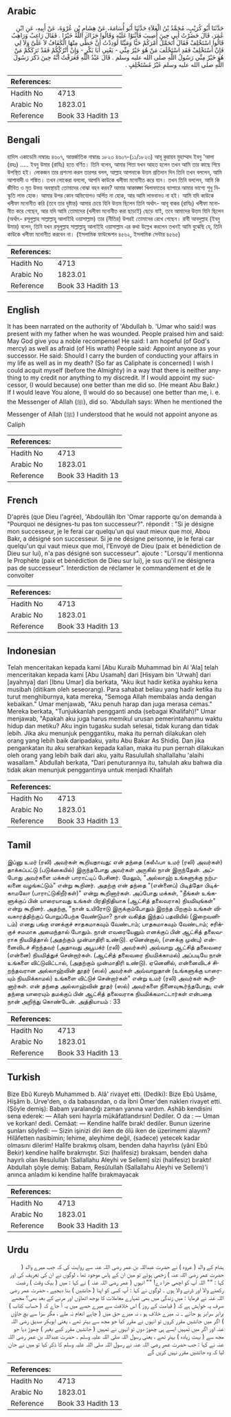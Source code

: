## Arabic


<div dir="rtl" lang="ar" style={{fontSize:'larger',backgroundColor:'#f8f9fa',padding:20}}>
حَدَّثَنَا أَبُو كُرَيْبٍ، مُحَمَّدُ بْنُ الْعَلاَءِ حَدَّثَنَا أَبُو أُسَامَةَ، عَنْ هِشَامِ بْنِ عُرْوَةَ، عَنْ أَبِيهِ، عَنِ ابْنِ عُمَرَ، قَالَ حَضَرْتُ أَبِي حِينَ أُصِيبَ فَأَثْنَوْا عَلَيْهِ وَقَالُوا جَزَاكَ اللَّهُ خَيْرًا ‏.‏ فَقَالَ رَاغِبٌ وَرَاهِبٌ قَالُوا اسْتَخْلِفْ فَقَالَ أَتَحَمَّلُ أَمْرَكُمْ حَيًّا وَمَيِّتًا لَوَدِدْتُ أَنَّ حَظِّي مِنْهَا الْكَفَافُ لاَ عَلَىَّ وَلاَ لِي فَإِنْ أَسْتَخْلِفْ فَقَدِ اسْتَخْلَفَ مَنْ هُوَ خَيْرٌ مِنِّي - يَعْنِي أَبَا بَكْرٍ - وَإِنْ أَتْرُكْكُمْ فَقَدْ تَرَكَكُمْ مَنْ هُوَ خَيْرٌ مِنِّي رَسُولُ اللَّهِ صلى الله عليه وسلم ‏.‏ قَالَ عَبْدُ اللَّهِ فَعَرَفْتُ أَنَّهُ حِينَ ذَكَرَ رَسُولَ اللَّهِ صلى الله عليه وسلم غَيْرُ مُسْتَخْلِفٍ ‏.‏
</div>
<div style={{backgroundColor:'#f8f9fa',padding:20, marginBottom: 10}}><table> <thead> <tr> <th>References:</th> <th></th> </tr> </thead> <tbody><tr><td>Hadith No</td><td>4713</td></tr><tr><td>Arabic No</td><td>1823.01</td></tr><tr><td>Reference</td><td>Book 33 Hadith 13</td></tr></tbody></table></div>

## Bengali


<div dir="ltr" lang="bn" style={{fontSize:'larger',backgroundColor:'#f8f9fa',padding:20}}>
হাদিস একাডেমি নাম্বারঃ ৪৬০৭, আন্তর্জাতিক নাম্বারঃ ১৮২৩ ৪৬০৭-(১১/১৮২৩) আবূ কুরায়ব মুহাম্মাদ ইবনু 'আলা (রহঃ) ..... ইবনু উমার (রাযিঃ) হতে বর্ণিত। তিনি বলেন, আমার পিতা যখন আহত হলেন তখন আমি তার কাছে গিয়ে উপস্থিত হই। লোকজন তার প্রশংসা করল তারপর বলল, আল্লাহ আপনাকে উত্তম প্রতিদান দিন তিনি তখন বললেন, আমি আশাবাদী ও শঙ্কিত। তখন লোকেরা বললো, আপনি কাউকে খলীফা মনোনীত করে যান। তখন তিনি বললেন, আমি কি জীবিত ও মৃত উভয় অবস্থায়ই তোমাদের বোঝা বহন করব? আমার আকাঙ্ক্ষা খিলাফাতের ব্যাপারে আমার ভাগ্যে শুধু নিস্কৃতি লাভ হোক। আমার উপর কোন অভিযোগও অর্পিত না হোক, আর আমি লাভবানও না হই। আমি যদি কাউকে খলীফা মনোনীত করি (তবে তার দৃষ্টান্ত) আমার চেয়ে যিনি উত্তম ছিলেন তিনি অর্থাৎ- আবূ বাকর (রাযিঃ) খলীফা মনোনীত করে গেছেন, আর যদি আমি তোমাদের (খলীফা মনোনীত করা ছাড়াই) ছেড়ে যাই, তবে আমাদের উত্তম যিনি ছিলেন (অর্থাৎ- রসূলুল্লাহ সাল্লাল্লাহু আলাইহি ওয়াসাল্লাম) তার (নীতির) উপরই তোমাদের রেখে গেছেন। রাবী আবদুল্লাহ (ইবনু উমার) বলেন, তিনি যখন রসূলুল্লাহ সাল্লাল্লাহু আলাইহি ওয়াসাল্লাম এর কথা উল্লেখ করলেন তখনই আমি বুঝেছি যে, তিনি কাউকে খলীফা মনোনীত করবেন না। (ইসলামিক ফাউন্ডেশন ৪৫৬২, ইসলামিক সেন্টার ৪৫৬৫)
</div>
<div style={{backgroundColor:'#f8f9fa',padding:20, marginBottom: 10}}><table> <thead> <tr> <th>References:</th> <th></th> </tr> </thead> <tbody><tr><td>Hadith No</td><td>4713</td></tr><tr><td>Arabic No</td><td>1823.01</td></tr><tr><td>Reference</td><td>Book 33 Hadith 13</td></tr></tbody></table></div>

## English


<div dir="ltr" lang="en" style={{fontSize:'larger',backgroundColor:'#f8f9fa',padding:20}}>
It has been narrated on the authority of 'Abdullah b. 'Umar who said:I was present with my father when he was wounded. People praised him and said: May God give you a noble recompense! He said: I am hopeful (of God's mercy) as well as afraid (of His wrath) People said: Appoint anyone as your successor. He said: Should I carry the burden of conducting your affairs in my life as well as in my death? (So far as Caliphate is concerned) I wish I could acquit myself (before the Almighty) in a way that there is neither anything to my credit nor anything to my discredit. If I would appoint my successor, (I would because) one better than me did so. (He meant Abu Bakr.) If I would leave You alone, (I would do so because) one better than me, i. e. the Messenger of Allah (ﷺ), did so. 'Abdullah says: When he mentioned the Messenger of Allah (ﷺ) I understood that he would not appoint anyone as Caliph
</div>
<div style={{backgroundColor:'#f8f9fa',padding:20, marginBottom: 10}}><table> <thead> <tr> <th>References:</th> <th></th> </tr> </thead> <tbody><tr><td>Hadith No</td><td>4713</td></tr><tr><td>Arabic No</td><td>1823.01</td></tr><tr><td>Reference</td><td>Book 33 Hadith 13</td></tr></tbody></table></div>

## French


<div dir="ltr" lang="fr" style={{fontSize:'larger',backgroundColor:'#f8f9fa',padding:20}}>
D'après (que Dieu l'agrée), 'Abdoullâh Ibn 'Omar rapporte qu'on demanda à "Pourquoi ne désignes-tu pas ton successeur?". répondit : "Si je désigne mon successeur, je le ferai car quelqu'un qui vaut mieux que moi, Abou Bakr, a désigné son successeur. Si je ne désigne personne, je le ferai car quelqu'un qui vaut mieux que moi, l'Envoyé de Dieu (paix et bénédiction de Dieu sur lui), n'a pas désigné son successeur". ajoute : "Lorsqu'il mentionna le Prophète (paix et bénédiction de Dieu sur lui), je sus qu'il ne désignera pas de successeur". Interdiction de réclamer le commandement et de le convoiter
</div>
<div style={{backgroundColor:'#f8f9fa',padding:20, marginBottom: 10}}><table> <thead> <tr> <th>References:</th> <th></th> </tr> </thead> <tbody><tr><td>Hadith No</td><td>4713</td></tr><tr><td>Arabic No</td><td>1823.01</td></tr><tr><td>Reference</td><td>Book 33 Hadith 13</td></tr></tbody></table></div>

## Indonesian


<div dir="ltr" lang="id" style={{fontSize:'larger',backgroundColor:'#f8f9fa',padding:20}}>
Telah menceritakan kepada kami [Abu Kuraib Muhammad bin Al 'Ala] telah menceritakan kepada kami [Abu Usamah] dari [Hisyam bin 'Urwah] dari [ayahnya] dari [Ibnu Umar] dia berkata, "Aku ikut hadir ketika ayahku kena musibah (ditikam oleh seseorang). Para sahabat beliau yang hadir ketika itu turut menghiburnya, kata mereka, "Semoga Allah membalas anda dengan kebaikan." Umar menjawab, "Aku penuh harap dan juga merasa cemas." Mereka berkata, "Tunjukkanlah pengganti anda (sebagai Khalifah)!" Umar menjawab, "Apakah aku juga harus memikul urusan pemerintahanmu waktu hidup dan metiku? Aku ingin tugasku sudah selesai, tidak kurang dan tidak lebih. Jika aku menunjuk penggantiku, maka itu pernah dilakukan oleh orang yang lebih baik daripadaku, yaitu Abu Bakar As Shidiq. Dan jika pengankatan itu aku serahkan kepada kalian, maka itu pun pernah dilakukan oleh orang yang lebih baik dari aku, yaitu Rasulullah shallallahu 'alaihi wasallam." Abdullah berkata, "Dari penuturannya itu, tahulah aku bahwa dia tidak akan menunjuk penggantinya untuk menjadi Khalifah
</div>
<div style={{backgroundColor:'#f8f9fa',padding:20, marginBottom: 10}}><table> <thead> <tr> <th>References:</th> <th></th> </tr> </thead> <tbody><tr><td>Hadith No</td><td>4713</td></tr><tr><td>Arabic No</td><td>1823.01</td></tr><tr><td>Reference</td><td>Book 33 Hadith 13</td></tr></tbody></table></div>

## Tamil


<div dir="ltr" lang="ta" style={{fontSize:'larger',backgroundColor:'#f8f9fa',padding:20}}>
இப்னு உமர் (ரலி) அவர்கள் கூறியதாவது: என் தந்தை (கலீஃபா உமர் (ரலி) அவர்கள்) தாக்கப்பட்டு (படுக்கையில்) இருந்தபோது அவர்கள் அருகில் நான் இருந்தேன். அப்போது அவர்களை மக்கள் பாராட்டிப் பேசினர். மேலும், "அல்லாஹ் உங்களுக்கு நற்பலனை வழங்கட்டும்" என்று கூறினர். அதற்கு என் தந்தை "(என்னைப்) பிடித்தோ பிடிக்காமலோ (பாராட்டுகிறீர்கள்)" என்று கூறினார்கள். அப்போது மக்கள், "நீங்கள் உங்களுக்குப் பின் யாரையாவது உங்கள் பிரதிநிதியாக (ஆட்சித் தலைவராக) நியமியுங்கள்" என்று கூறினர். அதற்கு, "நான் உயிரோடு இருக்கும்போதும் இறந்த பிறகும் உங்கள் விவகாரத்திற்குப் பொறுப்பேற்க வேண்டுமா? நான் வகித்த இந்தப் பதவியில் (இறைவனிடம்) எனது பங்கு எனக்குச் சாதகமாகவும் வேண்டாம்; பாதகமாகவும் வேண்டாம்; சரிக்குச் சமமாக அமைந்தால் போதும். நான் எவரையேனும் எனக்குப் பின் ஆட்சித் தலைவராக நியமித்தால் (அதற்கும் முன்மாதிரி உண்டு). ஏனென்றால், (எனக்கு முன்பு) என்னைவிடச் சிறந்தவர் (அதாவது அபூபக்ர் (ரலி) அவர்கள்) அவ்வாறு ஆட்சித் தலைவரை (என்னை) நியமித்துச் சென்றார்கள். (ஆட்சித் தலைவரை நியமிக்காமல்) அப்படியே நான் உங்களை விட்டுவிட்டால், (அதற்கும் முன்மாதிரி உண்டு). ஏனெனில், என்னைவிடச் சிறந்தவரான அல்லாஹ்வின் தூதர் (ஸல்) அவர்கள் அவ்வாறுதான் (உங்களுக்கு யாரையும் நியமிக்காமல்) உங்களை விட்டுச் சென்றார்கள்" என்று உமர் (ரலி) அவர்கள் கூறினார்கள். என் தந்தை அல்லாஹ்வின் தூதர் (ஸல்) அவர்களை நினைவுகூர்ந்தபோது, என் தந்தை யாரையும் தமக்குப் பின் ஆட்சித் தலைவராக நியமிக்கமாட்டார்கள் என்பதை நான் அறிந்து கொண்டேன். அத்தியாயம் : 33
</div>
<div style={{backgroundColor:'#f8f9fa',padding:20, marginBottom: 10}}><table> <thead> <tr> <th>References:</th> <th></th> </tr> </thead> <tbody><tr><td>Hadith No</td><td>4713</td></tr><tr><td>Arabic No</td><td>1823.01</td></tr><tr><td>Reference</td><td>Book 33 Hadith 13</td></tr></tbody></table></div>

## Turkish


<div dir="ltr" lang="tr" style={{fontSize:'larger',backgroundColor:'#f8f9fa',padding:20}}>
Bize Ebû Kureyb Muhammed b. Alâ' rivayet etti. (Dediki): Bize Ebû Usâme, Hişâm b. Urve'den, o da babasından, o da İbni Ömer'den naklen rivayet etti. (Şöyle demiş): Babam yaralandığı zaman yanına vardım. Ashâb kendisini sena ederek: — Allah seni hayırla mükâfatlandırsın! Dediler. O da : — Uman ve korkan! dedi. Cemâat: — Kendine halîfe bırak! dediler. Bunun üzerine şunları söyledi: — Sizin işinizi diri iken de ölü iken de üzerimemi alayım? Hilâfetten nasibimin; lehime, aleyhime değil, (sadece) yetecek kadar olmasını dilerim! Halîfe bırakmış olsam, benden daha hayırlısı (yâni Ebû Bekir) kendine halîfe bırakmıştır. Sizi (halifesiz) bıraksam, benden daha hayırlı olan Resulullah (Sallallahu Aleyhi ve Sellem) sîzi (halifesiz) bıraktı! Abdullah şöyle demiş: Babam, Resûlullah (Sallallahu Aleyhi ve Sellem)'i anınca anladım ki kendine halîfe bırakmayacak
</div>
<div style={{backgroundColor:'#f8f9fa',padding:20, marginBottom: 10}}><table> <thead> <tr> <th>References:</th> <th></th> </tr> </thead> <tbody><tr><td>Hadith No</td><td>4713</td></tr><tr><td>Arabic No</td><td>1823.01</td></tr><tr><td>Reference</td><td>Book 33 Hadith 13</td></tr></tbody></table></div>

## Urdu


<div dir="rtl" lang="ur" style={{fontSize:'larger',backgroundColor:'#f8f9fa',padding:20}}>
ہشام کے والد ( عروہ ) نے حضرت عبداللہ بن عمر رضی اللہ عنہ سے روایت کی کہ جب میرے والد ( حضرت عمر رضی اللہ عنہ ) زخمی ہوئے تو میں ان کے پاس موجود تھا ، لوگوں نے ان کی تعریف کی اور کہا : "" اللہ آپ کو اچھی جزا دے! "" انہوں ( عمر رضی اللہ عنہ ) نے کہا : میں ( بیک وقت ) رغبت رکھنے والا اور ڈرنے والا ہوں ۔ لوگوں نے کہا : آپ کسی کو اپنا ( جانشیں ) بنا دیجیے ، حضرت عمر رضی اللہ عنہ نے فرمایا : میں زندگی میں بھی تمہارے معاملات کا بوجھ اٹھاؤں اور مرنے کے بعد بھی؟ مجھے صرف یہ خواہش ہے کہ ( قیامت کے روز ) اس خلافت سے میرے حصے میں یہ آ جاے کہ ( حساب کتاب ) برابر سرابر ہو جائے ۔ نہ میرے خلاف ہو ، نہ میرے حق میں ( چاہے انعام نہ ملے ، مگر سزا سے بچ جاؤں ) اگر میں جانشیں مقرر کروں تو انہوں نے مقرر کیا جو مجھ سے بہتر تھے ، یعنی ابوبکر صدیق رضی اللہ عنہ اور اگر میں تمہیں ایسے ہی چھوڑ دوں تو انہوں نے تمہیں ( جانشیں مقرر کیے بغیر ) چھوڑ دیا جو مجھ سے ( بہت زیادہ ) بہتر تھے ، یعنی رسول اللہ صلی اللہ علیہ وسلم ۔ حضرت عبداللہ بن عمر رضی اللہ عنہ نے کہا : جب حضرت عمر رضی اللہ عنہ نے رسول اللہ صلی اللہ علیہ وسلم کا ذکر کیا تو میں نے جان لیا کہ وہ جانشیں مقرر نہیں کریں گے
</div>
<div style={{backgroundColor:'#f8f9fa',padding:20, marginBottom: 10}}><table> <thead> <tr> <th>References:</th> <th></th> </tr> </thead> <tbody><tr><td>Hadith No</td><td>4713</td></tr><tr><td>Arabic No</td><td>1823.01</td></tr><tr><td>Reference</td><td>Book 33 Hadith 13</td></tr></tbody></table></div>